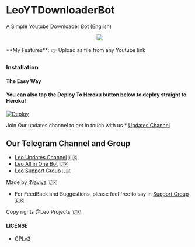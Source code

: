# LeoYTDownloaderBot
A Simple  Youtube Downloader Bot (English)
<p align="center">
  <img src="https://telegra.ph/file/119f1b265e713c0e41ad7.jpg"></p>
**My Features**:
👉 Upload as file from any Youtube link

### Installation

#### The Easy Way

#### You can also tap the Deploy To Heroku button below to deploy straight to Heroku!

[![Deploy](https://www.herokucdn.com/deploy/button.svg)](https://heroku.com/deploy?template=https://github.com/Naviya2/LeoYTDownloaderBot/tree/master)

Join Our updates channel to get in touch with us * [Updates Channel](https://telegram.dog/new_ehi)

## Our Telegram Channel and Group

* [Leo Updates Channel](https://telegram.dog/new_ehi) 🇱🇰
* [Leo All in One Bot](https://telegram.dog/leoinlinesearchbot) 🇱🇰
* [Leo Support Group](https://telegram.dog/leosupportx) 🇱🇰

Made by :[Naviya](https://telegram.dog/naviya2) 🇱🇰
- For FeedBack and Suggestions, please feel free to say in [Support Group](https://telegram.dog/leosupportx) 🇱🇰

Copy rights @Leo Projects 🇱🇰

#### LICENSE
- GPLv3
